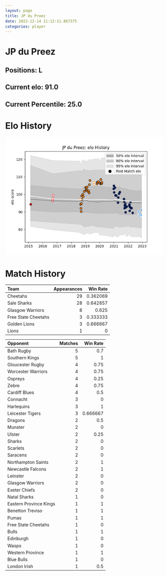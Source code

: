 ```yaml
---  
layout: page  
title: JP du Preez  
date: 2022-12-14 11:12:11.867375  
categories: player  
---
```

# JP du Preez

## Positions: L

## Current elo: 91.0

## Current Percentile: 25.0

# Elo History


![elo history](history_JPduPreez.png)
# Match History


| Team                |   Appearances |   Win Rate |
|:--------------------|--------------:|-----------:|
| Cheetahs            |            29 |   0.362069 |
| Sale Sharks         |            28 |   0.642857 |
| Glasgow Warriors    |             8 |   0.625    |
| Free State Cheetahs |             3 |   0.333333 |
| Golden Lions        |             3 |   0.666667 |
| Lions               |             1 |   0        |

| Opponent               |   Matches |   Win Rate |
|:-----------------------|----------:|-----------:|
| Bath Rugby             |         5 |   0.7      |
| Southern Kings         |         5 |   1        |
| Gloucester Rugby       |         4 |   0.75     |
| Worcester Warriors     |         4 |   0.75     |
| Ospreys                |         4 |   0.25     |
| Zebre                  |         4 |   0.75     |
| Cardiff Blues          |         4 |   0.5      |
| Connacht               |         3 |   0        |
| Harlequins             |         3 |   1        |
| Leicester Tigers       |         3 |   0.666667 |
| Dragons                |         2 |   0.5      |
| Munster                |         2 |   0        |
| Ulster                 |         2 |   0.25     |
| Sharks                 |         2 |   0        |
| Scarlets               |         2 |   0        |
| Saracens               |         2 |   0        |
| Northampton Saints     |         2 |   1        |
| Newcastle Falcons      |         2 |   1        |
| Leinster               |         2 |   0        |
| Glasgow Warriors       |         2 |   0        |
| Exeter Chiefs          |         2 |   0        |
| Natal Sharks           |         1 |   0        |
| Eastern Province Kings |         1 |   1        |
| Benetton Treviso       |         1 |   1        |
| Pumas                  |         1 |   1        |
| Free State Cheetahs    |         1 |   0        |
| Bulls                  |         1 |   1        |
| Edinburgh              |         1 |   0        |
| Wasps                  |         1 |   0        |
| Western Province       |         1 |   1        |
| Blue Bulls             |         1 |   0        |
| London Irish           |         1 |   0.5      |